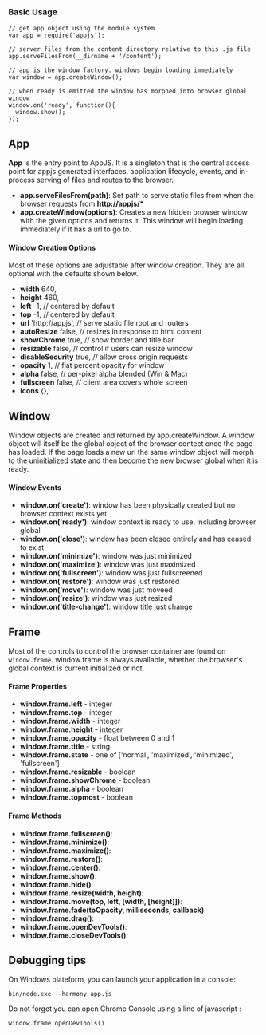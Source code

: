 ### Basic Usage

    // get app object using the module system
    var app = require('appjs');

    // server files from the content directory relative to this .js file
    app.serveFilesFrom(__dirname + '/content');

    // app is the window factory. windows begin loading immediately
    var window = app.createWindow();

    // when ready is emitted the window has morphed into browser global window
    window.on('ready', function(){
      window.show();
    });

## App
__App__ is the entry point to AppJS. It is a singleton that is the central access point for appjs generated interfaces, application lifecycle, events, and in-process serving of files and routes to the browser.

* __app.serveFilesFrom(path)__: Set path to serve static files from when the browser requests from __http://appjs/*__
* __app.createWindow(options)__: Creates a new hidden browser window with the given options and returns it.  This window will begin loading immediately if it has a url to go to.

#### Window Creation Options
Most of these options are adjustable after window creation. They are all optional with the defaults shown below.

* __width__           640,
* __height__          460,
* __left__            -1,             // centered by default
* __top__             -1,             // centered by default
* __url__             'http://appjs', // serve static file root and routers
* __autoResize__      false,          // resizes in response to html content
* __showChrome__      true,           // show border and title bar
* __resizable__       false,          // control if users can resize window
* __disableSecurity__ true,           // allow cross origin requests
* __opacity__         1,              // flat percent opacity for window
* __alpha__           false,          // per-pixel alpha blended (Win & Mac)
* __fullscreen__      false,          // client area covers whole screen
* __icons__           {},


## Window

Window objects are created and returned by app.createWindow. A window object will itself be the global object of the browser contect once the page has loaded. If the page loads a new url the same window object will morph to the uninitialized state and then become the new browser global when it is ready.

#### Window Events

* __window.on('create')__: window has been physically created but no browser context exists yet
* __window.on('ready')__: window context is ready to use, including browser global
* __window.on('close')__: window has been closed entirely and has ceased to exist
* __window.on('minimize')__: window was just minimized
* __window.on('maximize')__: window was just maximized
* __window.on('fullscreen')__: window was just fullscreened
* __window.on('restore')__: window was just restored
* __window.on('move')__: window was just moveed
* __window.on('resize')__: window was just resized
* __window.on('title-change')__: window title just change


## Frame

Most of the controls to control the browser container are found on `window.frame`. window.frame is always available, whether the browser's global context is current initialized or not.

#### Frame Properties

* __window.frame.left__ - integer
* __window.frame.top__ - integer
* __window.frame.width__ - integer
* __window.frame.height__ - integer
* __window.frame.opacity__ - float between 0 and 1
* __window.frame.title__ - string
* __window.frame.state__ - one of ['normal', 'maximized', 'minimized', 'fullscreen']
* __window.frame.resizable__ - boolean
* __window.frame.showChrome__ - boolean
* __window.frame.alpha__ - boolean
* __window.frame.topmost__ - boolean

#### Frame Methods

* __window.frame.fullscreen()__:
* __window.frame.minimize()__:
* __window.frame.maximize()__:
* __window.frame.restore()__:
* __window.frame.center()__:
* __window.frame.show()__:
* __window.frame.hide()__:
* __window.frame.resize(width, height)__:
* __window.frame.move(top, left, [width, [height]])__:
* __window.frame.fade(toOpacity, milliseconds, callback)__:
* __window.frame.drag()__:
* __window.frame.openDevTools()__:
* __window.frame.closeDevTools()__:



## Debugging tips

On Windows plateform, you can launch your application in a console:

    bin/node.exe --harmony app.js

Do not forget you can open Chrome Console using a line of javascript :

    window.frame.openDevTools()
